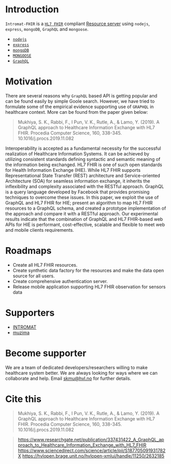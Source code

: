 # Introduction

`Intromat-FHIR` is a [`HL7 FHIR`](http://hl7.org/fhir/resourcelist.html) compliant [Resource server](http://hl7.org/fhir/smart-app-launch/0.8.0/) using `nodejs`, `express`, `mongoDB`, `GraphQL` and `mongoose`. 

- [`nodejs`](https://nodejs.org/en/)
- [`express`](https://expressjs.com/)
- [`mongoDB`](https://www.mongodb.com/)
- [`MONGOOSE`](https://mongoosejs.com/)
- [`GraphQL`](https://graphql.org/learn/)


# Motivation
There are several reasons why `GraphQL` based API is getting popular and can be found easily by simple Goole search. However, we have tried to formulate some of the empirical evidence supporting use of `GRAPHQL` in healthcare context. More can be found from the paper given below:

> Mukhiya, S. K., Rabbi, F., I Pun, V. K., Rutle, A., & Lamo, Y. (2019). A GraphQL approach to Healthcare Information Exchange with HL7 FHIR. Procedia Computer Science, 160, 338-345.   10.1016/j.procs.2019.11.082

Interoperability is accepted as a fundamental necessity for the successful realization of Healthcare Information Systems. It can be achieved by utilizing consistent standards defining syntactic and semantic meaning of the information being exchanged. HL7 FHIR is one of such open standards for Health Information Exchange (HIE). While HL7 FHIR supports Representational State Transfer (REST) architecture and Service-oriented Architecture (SOA) for seamless information exchange, it inherits the inflexibility and complexity associated with the RESTful approach. GraphQL is a query language developed by Facebook that provides promising techniques to overcome these issues. In this paper, we exploit the use of GraphQL and HL7 FHIR for HIE; present an algorithm to map HL7 FHIR resources to a GraphQL schema, and created a prototype implementation of the approach and compare it with a RESTful approach. Our experimental results indicate that the combination of GraphQL and HL7 FHIR-based web APIs for HIE is performant, cost-effective, scalable and flexible to meet web and mobile clients requirements.

# Roadmaps

- Create all HL7 FHIR resources. 
- Create synthetic data factory for the resources and make the data open source for all users. 
- Create comprehensive authentication server.
- Release mobile application supporting HL7 FHIR observation for sensors data

# Supporters

- [INTROMAT](https://intromat.no/)
- [muzima](https://www.muzima.org/)

# Become supporter
We are a team of dedicated developers/researchers willing to make healthcare system better. We are always looking for ways where we can collaborate and help. Email <a href="mailto:skmu@hvl.no"><skmu@hvl.no> </a> for further details.

# Cite this
> Mukhiya, S. K., Rabbi, F., I Pun, V. K., Rutle, A., & Lamo, Y. (2019). A GraphQL approach to Healthcare Information Exchange with HL7 FHIR. Procedia Computer Science, 160, 338-345.   10.1016/j.procs.2019.11.082

> https://www.researchgate.net/publication/337431422_A_GraphQL_approach_to_Healthcare_Information_Exchange_with_HL7_FHIR
> https://www.sciencedirect.com/science/article/pii/S187705091931782X
> https://hvlopen.brage.unit.no/hvlopen-xmlui/handle/11250/2632185
